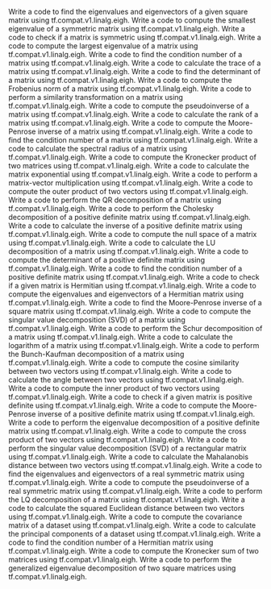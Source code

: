 Write a code to find the eigenvalues and eigenvectors of a given square matrix using tf.compat.v1.linalg.eigh.
Write a code to compute the smallest eigenvalue of a symmetric matrix using tf.compat.v1.linalg.eigh.
Write a code to check if a matrix is symmetric using tf.compat.v1.linalg.eigh.
Write a code to compute the largest eigenvalue of a matrix using tf.compat.v1.linalg.eigh.
Write a code to find the condition number of a matrix using tf.compat.v1.linalg.eigh.
Write a code to calculate the trace of a matrix using tf.compat.v1.linalg.eigh.
Write a code to find the determinant of a matrix using tf.compat.v1.linalg.eigh.
Write a code to compute the Frobenius norm of a matrix using tf.compat.v1.linalg.eigh.
Write a code to perform a similarity transformation on a matrix using tf.compat.v1.linalg.eigh.
Write a code to compute the pseudoinverse of a matrix using tf.compat.v1.linalg.eigh.
Write a code to calculate the rank of a matrix using tf.compat.v1.linalg.eigh.
Write a code to compute the Moore-Penrose inverse of a matrix using tf.compat.v1.linalg.eigh.
Write a code to find the condition number of a matrix using tf.compat.v1.linalg.eigh.
Write a code to calculate the spectral radius of a matrix using tf.compat.v1.linalg.eigh.
Write a code to compute the Kronecker product of two matrices using tf.compat.v1.linalg.eigh.
Write a code to calculate the matrix exponential using tf.compat.v1.linalg.eigh.
Write a code to perform a matrix-vector multiplication using tf.compat.v1.linalg.eigh.
Write a code to compute the outer product of two vectors using tf.compat.v1.linalg.eigh.
Write a code to perform the QR decomposition of a matrix using tf.compat.v1.linalg.eigh.
Write a code to perform the Cholesky decomposition of a positive definite matrix using tf.compat.v1.linalg.eigh.
Write a code to calculate the inverse of a positive definite matrix using tf.compat.v1.linalg.eigh.
Write a code to compute the null space of a matrix using tf.compat.v1.linalg.eigh.
Write a code to calculate the LU decomposition of a matrix using tf.compat.v1.linalg.eigh.
Write a code to compute the determinant of a positive definite matrix using tf.compat.v1.linalg.eigh.
Write a code to find the condition number of a positive definite matrix using tf.compat.v1.linalg.eigh.
Write a code to check if a given matrix is Hermitian using tf.compat.v1.linalg.eigh.
Write a code to compute the eigenvalues and eigenvectors of a Hermitian matrix using tf.compat.v1.linalg.eigh.
Write a code to find the Moore-Penrose inverse of a square matrix using tf.compat.v1.linalg.eigh.
Write a code to compute the singular value decomposition (SVD) of a matrix using tf.compat.v1.linalg.eigh.
Write a code to perform the Schur decomposition of a matrix using tf.compat.v1.linalg.eigh.
Write a code to calculate the logarithm of a matrix using tf.compat.v1.linalg.eigh.
Write a code to perform the Bunch-Kaufman decomposition of a matrix using tf.compat.v1.linalg.eigh.
Write a code to compute the cosine similarity between two vectors using tf.compat.v1.linalg.eigh.
Write a code to calculate the angle between two vectors using tf.compat.v1.linalg.eigh.
Write a code to compute the inner product of two vectors using tf.compat.v1.linalg.eigh.
Write a code to check if a given matrix is positive definite using tf.compat.v1.linalg.eigh.
Write a code to compute the Moore-Penrose inverse of a positive definite matrix using tf.compat.v1.linalg.eigh.
Write a code to perform the eigenvalue decomposition of a positive definite matrix using tf.compat.v1.linalg.eigh.
Write a code to compute the cross product of two vectors using tf.compat.v1.linalg.eigh.
Write a code to perform the singular value decomposition (SVD) of a rectangular matrix using tf.compat.v1.linalg.eigh.
Write a code to calculate the Mahalanobis distance between two vectors using tf.compat.v1.linalg.eigh.
Write a code to find the eigenvalues and eigenvectors of a real symmetric matrix using tf.compat.v1.linalg.eigh.
Write a code to compute the pseudoinverse of a real symmetric matrix using tf.compat.v1.linalg.eigh.
Write a code to perform the LQ decomposition of a matrix using tf.compat.v1.linalg.eigh.
Write a code to calculate the squared Euclidean distance between two vectors using tf.compat.v1.linalg.eigh.
Write a code to compute the covariance matrix of a dataset using tf.compat.v1.linalg.eigh.
Write a code to calculate the principal components of a dataset using tf.compat.v1.linalg.eigh.
Write a code to find the condition number of a Hermitian matrix using tf.compat.v1.linalg.eigh.
Write a code to compute the Kronecker sum of two matrices using tf.compat.v1.linalg.eigh.
Write a code to perform the generalized eigenvalue decomposition of two square matrices using tf.compat.v1.linalg.eigh.